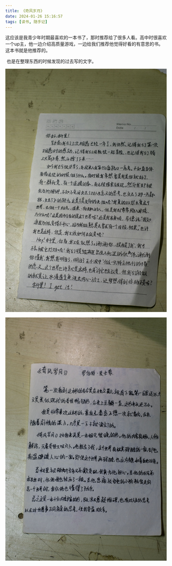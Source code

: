 ```yaml
---
title: 《奇风岁月》
date: 2024-01-26 15:16:57
tags: [读书, 随手记]
---
```


​	这应该是我青少年时期最喜欢的一本书了，那时推荐给了很多人看。高中时很喜欢一个up主，他一边介绍高质量游戏，一边给我们推荐他觉得好看的有意思的书。这本书就是他推荐的。

​	也是在整理东西的时候发现的过去写的文字。

![看完一年后高三时怀念奇风镇](/images/read/qiFengSuiYue_1.jpg)

![第一次看《奇风岁月》](/images/read/qiFengSuiYue_2.jpg)
